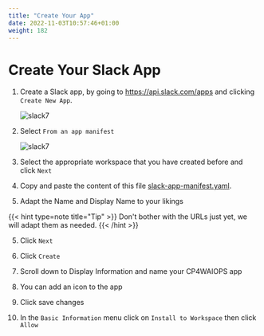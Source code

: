 ```yaml
---
title: "Create Your App"
date: 2022-11-03T10:57:46+01:00
weight: 182
---
```



# Create Your Slack App

1. Create a Slack app, by going to https://api.slack.com/apps and clicking `Create New App`. 

   ![slack7](/cp4waiops-training/pics/slack/slack001.png)


2. Select `From an app manifest`

    ![slack7](/cp4waiops-training/pics/slack/slack002.png)

3. Select the appropriate workspace that you have created before and click `Next`

4. Copy and paste the content of this file [slack-app-manifest.yaml](https://raw.githubusercontent.com/niklaushirt/cp4waiops-deployer/main/doc/slack/slack-app-manifest.yaml).

4. Adapt the Name and Display Name to your likings


{{< hint type=note title="Tip" >}}
Don't bother with the URLs just yet, we will adapt them as needed.
{{< /hint >}}


5. Click `Next`

5. Click `Create`

6. Scroll down to Display Information and name your CP4WAIOPS app

7. You can add an icon to the app

8. Click save changes

9. In the `Basic Information` menu click on `Install to Workspace` then click `Allow`
